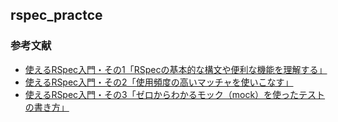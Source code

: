 ## rspec_practce

### 参考文献

* [使えるRSpec入門・その1「RSpecの基本的な構文や便利な機能を理解する」](http://qiita.com/jnchito/items/42193d066bd61c740612)
* [使えるRSpec入門・その2「使用頻度の高いマッチャを使いこなす」](http://qiita.com/jnchito/items/2e79a1abe7cd8214caa5)
* [使えるRSpec入門・その3「ゼロからわかるモック（mock）を使ったテストの書き方」](http://qiita.com/jnchito/items/640f17e124ab263a54dd)
